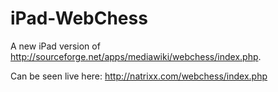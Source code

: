 iPad-WebChess
=============

A new iPad version of http://sourceforge.net/apps/mediawiki/webchess/index.php.

Can be seen live here: http://natrixx.com/webchess/index.php
